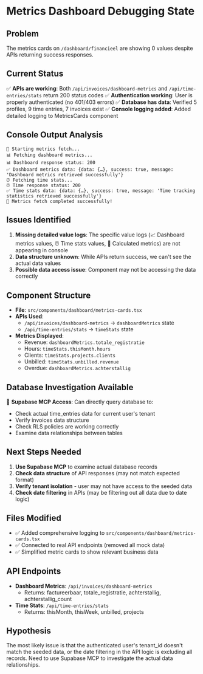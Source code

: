 # Metrics Dashboard Debugging State

## Problem
The metrics cards on `/dashboard/financieel` are showing 0 values despite APIs returning success responses.

## Current Status
✅ **APIs are working**: Both `/api/invoices/dashboard-metrics` and `/api/time-entries/stats` return 200 status codes
✅ **Authentication working**: User is properly authenticated (no 401/403 errors)
✅ **Database has data**: Verified 5 profiles, 9 time entries, 7 invoices exist
✅ **Console logging added**: Added detailed logging to MetricsCards component

## Console Output Analysis
```
🚀 Starting metrics fetch...
📊 Fetching dashboard metrics...
📊 Dashboard response status: 200
✅ Dashboard metrics data: {data: {…}, success: true, message: 'Dashboard metrics retrieved successfully'}
⏰ Fetching time stats...
⏰ Time response status: 200
✅ Time stats data: {data: {…}, success: true, message: 'Time tracking statistics retrieved successfully'}
🎉 Metrics fetch completed successfully!
```

## Issues Identified
1. **Missing detailed value logs**: The specific value logs (📈 Dashboard metrics values, ⏰ Time stats values, 🧮 Calculated metrics) are not appearing in console
2. **Data structure unknown**: While APIs return success, we can't see the actual data values
3. **Possible data access issue**: Component may not be accessing the data correctly

## Component Structure
- **File**: `src/components/dashboard/metrics-cards.tsx`
- **APIs Used**:
  - `/api/invoices/dashboard-metrics` → `dashboardMetrics` state
  - `/api/time-entries/stats` → `timeStats` state
- **Metrics Displayed**:
  - Revenue: `dashboardMetrics.totale_registratie`
  - Hours: `timeStats.thisMonth.hours`
  - Clients: `timeStats.projects.clients`
  - Unbilled: `timeStats.unbilled.revenue`
  - Overdue: `dashboardMetrics.achterstallig`

## Database Investigation Available
🔑 **Supabase MCP Access**: Can directly query database to:
- Check actual time_entries data for current user's tenant
- Verify invoices data structure
- Check RLS policies are working correctly
- Examine data relationships between tables

## Next Steps Needed
1. **Use Supabase MCP** to examine actual database records
2. **Check data structure** of API responses (may not match expected format)
3. **Verify tenant isolation** - user may not have access to the seeded data
4. **Check date filtering** in APIs (may be filtering out all data due to date logic)

## Files Modified
- ✅ Added comprehensive logging to `src/components/dashboard/metrics-cards.tsx`
- ✅ Connected to real API endpoints (removed all mock data)
- ✅ Simplified metric cards to show relevant business data

## API Endpoints
- **Dashboard Metrics**: `/api/invoices/dashboard-metrics`
  - Returns: factureerbaar, totale_registratie, achterstallig, achterstallig_count
- **Time Stats**: `/api/time-entries/stats`
  - Returns: thisMonth, thisWeek, unbilled, projects

## Hypothesis
The most likely issue is that the authenticated user's tenant_id doesn't match the seeded data, or the date filtering in the API logic is excluding all records. Need to use Supabase MCP to investigate the actual data relationships.